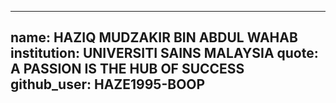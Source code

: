 ---
name: HAZIQ MUDZAKIR BIN ABDUL WAHAB
institution: UNIVERSITI SAINS MALAYSIA
quote: A PASSION IS THE HUB OF SUCCESS
github_user: HAZE1995-BOOP
--
